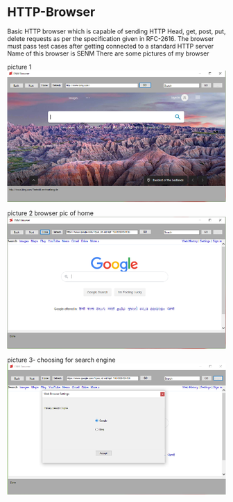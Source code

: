 # HTTP-Browser
Basic HTTP browser which is capable of sending HTTP Head, get, post, put, delete requests as per the specification given in RFC-2616.
The browser must pass test cases after getting connected to a standard HTTP server 
Name of this browser is SENM
There are some pictures of my browser

picture 1
![browser picture](https://github.com/satya1657/HTTP-Browser/blob/master/app%20pic%201.png)

picture 2 browser pic of home
![browser pic of home](https://github.com/satya1657/HTTP-Browser/blob/master/app%20pic%202.png)

picture 3- choosing for search engine
![search engine](https://github.com/satya1657/HTTP-Browser/blob/master/app%20pic%203.png)
